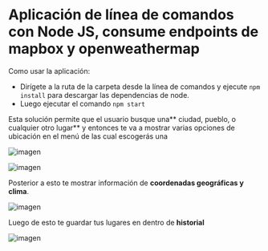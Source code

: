 # Aplicación de línea de comandos con Node JS, consume endpoints de mapbox y openweathermap

Como usar la aplicación:
-	Dirígete a la ruta de la carpeta desde la línea de comandos y ejecute `npm install` para descargar las dependencias de node.
-	Luego ejecutar el comando `npm start`


Esta solución permite que el usuario busque una** ciudad, pueblo, o cualquier otro lugar** y entonces te va a mostrar varias opciones de ubicación en el menú de las cual escogerás una

![imagen](https://res.cloudinary.com/drbotbbjb/image/upload/v1653879704/Screenshot_143_z8dslu.png)

![imagen](https://res.cloudinary.com/drbotbbjb/image/upload/v1653879705/Screenshot_144_frbr09.png)

Posterior a esto te mostrar información de **coordenadas geográficas y clima**.

![imagen](https://res.cloudinary.com/drbotbbjb/image/upload/v1653879705/Screenshot_149_qvszz4.png)

Luego de esto te guardar tus lugares en dentro de **historial**

![imagen](https://res.cloudinary.com/drbotbbjb/image/upload/v1653879705/Screenshot_145_klrgbo.png)
